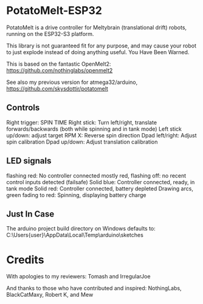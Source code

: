 # PotatoMelt-ESP32

PotatoMelt is a drive controller for Meltybrain (translational drift) robots, running on the ESP32-S3 platform.

This library is not guaranteed fit for any purpose, and may cause your robot to just explode instead of doing anything useful. You Have Been Warned.

This is based on the fantastic OpenMelt2: https://github.com/nothinglabs/openmelt2

See also my previous version for atmega32/arduino, https://github.com/skysdottir/potatomelt

## Controls

Right trigger: SPIN TIME
Right stick: Turn left/right, translate forwards/backwards (both while spinning and in tank mode)
Left stick up/down: adjust target RPM
X: Reverse spin direction
Dpad left/right: Adjust spin calibration
Dpad up/down: Adjust translation calibration

## LED signals

flashing red: No controller connected
mostly red, flashing off: no recent control inputs detected (failsafe)
Solid blue: Controller connected, ready, in tank mode
Solid red: Controller connected, battery depleted
Drawing arcs, green fading to red: Spinning, displaying battery charge

## Just In Case

The arduino project build directory on Windows defaults to: C:\Users\{user}\AppData\Local\Temp\arduino\sketches

# Credits

With apologies to my reviewers:
Tomash and IrregularJoe

And thanks to those who have contributed and inspired:
NothingLabs, BlackCatMaxy, Robert K, and Mew